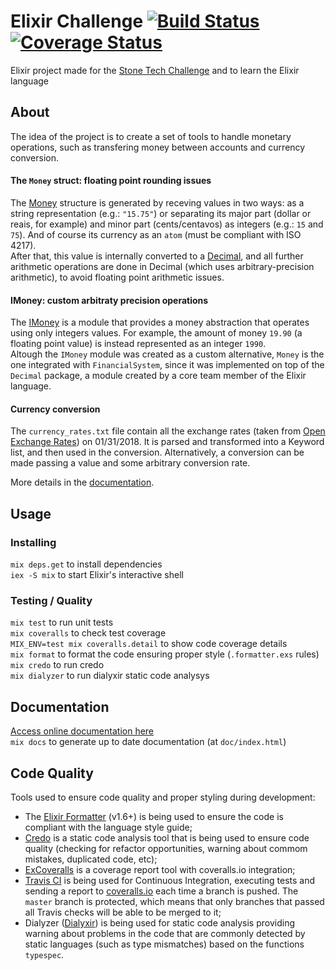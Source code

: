 # Elixir Challenge [![Build Status](https://travis-ci.org/miguelperes/elixir-challenge.svg?branch=master)](https://travis-ci.org/miguelperes/elixir-challenge) [![Coverage Status](https://coveralls.io/repos/github/miguelperes/elixir-challenge/badge.svg?branch=master)](https://coveralls.io/github/miguelperes/elixir-challenge?branch=master)
Elixir project made for the [Stone Tech Challenge](https://github.com/stone-payments/tech-challenge) and to learn the Elixir language

## About

The idea of the project is to create a set of tools to handle monetary operations, such as transfering money between accounts and currency conversion.

#### The `Money` struct: floating point rounding issues
The [Money](http://elixir-stone-challenge-doc.surge.sh/FinancialSystem.Money.html) structure is generated by receving values in two ways: as a string representation (e.g.: `"15.75"`) or separating its major part (dollar or reais, for example) and minor part (cents/centavos) as integers (e.g.: `15` and `75`). And of course its currency as an `atom` (must be compliant with ISO 4217).  
After that, this value is internally converted to a [Decimal](https://hexdocs.pm/decimal/readme.html), and all further arithmetic operations are done in Decimal (which uses arbitrary-precision arithmetic), to avoid floating point arithmetic issues.

#### IMoney: custom arbitraty precision operations
The [IMoney](file:///Users/miguel/Documents/Programming/GitHub/elixir-challenge/doc/FinancialSystem.IMoney.html) is a module that provides a money abstraction that operates using only integers values. For example, the amount of money `19.90` (a floating point value) is instead represented as an integer `1990`.  
Altough the `IMoney` module was created as a custom alternative, `Money` is the one integrated with `FinancialSystem`, since it was implemented on top of the `Decimal` package, a module created by a core team member of the Elixir language.

#### Currency conversion
The `currency_rates.txt` file contain all the exchange rates (taken from [Open Exchange Rates](openexchangerates.org)) on 01/31/2018. It is parsed and transformed into a Keyword list, and then used in the conversion. Alternatively, a conversion can be made passing a value and some arbitrary conversion rate.

More details in the [documentation](http://elixir-stone-challenge-doc.surge.sh/).

## Usage

### Installing
`mix deps.get` to install dependencies  
`iex -S mix` to start Elixir's interactive shell

### Testing / Quality
`mix test` to run unit tests  
`mix coveralls` to check test coverage  
`MIX_ENV=test mix coveralls.detail` to show code coverage details  
`mix format` to format the code ensuring proper style (`.formatter.exs` rules)  
`mix credo` to run credo  
`mix dialyzer` to run dialyxir static code analysys  

## Documentation
[Access online documentation here](http://elixir-stone-challenge-doc.surge.sh/)  
`mix docs` to generate up to date documentation (at `doc/index.html`)

## Code Quality
Tools used to ensure code quality and proper styling during development:

- The [Elixir Formatter](https://elixir-lang.org/blog/2018/01/17/elixir-v1-6-0-released/) (v1.6+) is being used to ensure the code is compliant with the language style guide;
- [Credo](https://github.com/rrrene/credo) is a static code analysis tool that is being used to ensure code quality (checking for refactor opportunities, warning about commom mistakes, duplicated code, etc);
- [ExCoveralls](https://github.com/parroty/excoveralls) is a coverage report tool with coveralls.io integration;
- [Travis CI](https://travis-ci.org/miguelperes/elixir-challenge/) is being used for Continuous Integration, executing tests and sending a report to [coveralls.io](https://coveralls.io/github/miguelperes/elixir-challenge) each time a branch is pushed. The `master` branch is protected, which means that only branches that passed all Travis checks will be able to be merged to it;
- Dialyzer ([Dialyxir](https://github.com/jeremyjh/dialyxir)) is being used for static code analysis providing warning about problems in the code that are commonly detected by static languages (such as type mismatches) based on the functions `typespec`.

